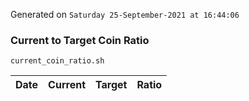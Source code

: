 Generated on `Saturday 25-September-2021 at 16:44:06`

### Current to Target Coin Ratio
`current_coin_ratio.sh`

Date|Current|Target|Ratio
---|---|---|---
